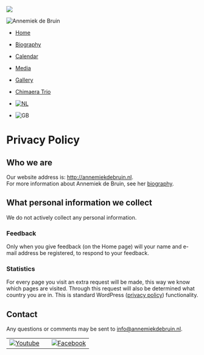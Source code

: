 ![](https://annemiekdebruin.nl/wp-content/uploads/2017/07/bg_home_desktop.jpg)

![Annemiek de Bruin](https://annemiekdebruin.nl/wp-content/themes/annemiektheme/images/logo.png)

* [Home](https://annemiekdebruin.nl/home-en/)
* [Biography](https://annemiekdebruin.nl/biography-en/)
* [Calendar](https://annemiekdebruin.nl/calendar-en/)
* [Media](https://annemiekdebruin.nl/media-en/)
* [Gallery](https://annemiekdebruin.nl/gallery/)
* [Chimaera Trio](https://annemiekdebruin.nl/chimaeratrio-en/)

* [![NL](https://annemiekdebruin.nl/wp-content/themes/annemiektheme/images/nl.png)](https://annemiekdebruin.nl/)
* ![GB](https://annemiekdebruin.nl/wp-content/themes/annemiektheme/images/uk.png)

Privacy Policy
==============

Who we are
----------

Our website address is: http://annemiekdebruin.nl.  
For more information about Annemiek de Bruin, see her [biography](http://annemiekdebruin.nl/biography-en/).

What personal information we collect
------------------------------------

We do not actively collect any personal information.

### Feedback

Only when you give feedback (on the Home page) will your name and e-mail address be registered, to respond to your feedback.

### Statistics

For every page you visit an extra request will be made, this way we know which pages are visited. Through this request will also be determined what country you are in. This is standard WordPress ([privacy policy](https://automattic.com/cookies/)) functionality.

Contact
-------

Any questions or comments may be sent to [info@annemiekdebruin.nl](mailto:info@annemiekdebruin.nl).

|     |     |     |
| --- | --- | --- |
| [![Youtube](https://annemiekdebruin.nl/wp-content/uploads/2020/07/icon_youtube2.png "Youtube")](https://www.youtube.com/channel/UCHZvLhVuWiPMewxW8dIfVeQ) |     | [![Facebook](https://annemiekdebruin.nl/wp-content/uploads/2020/07/icon_facebook2.png "Facebook")](https://www.facebook.com/chimaeratrio) |